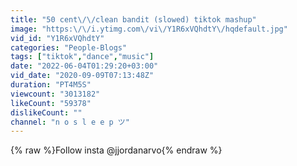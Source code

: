 ```yaml
---
title: "50 cent\/\/clean bandit (slowed) tiktok mashup"
image: "https:\/\/i.ytimg.com\/vi\/Y1R6xVQhdtY\/hqdefault.jpg"
vid_id: "Y1R6xVQhdtY"
categories: "People-Blogs"
tags: ["tiktok","dance","music"]
date: "2022-06-04T01:29:20+03:00"
vid_date: "2020-09-09T07:13:48Z"
duration: "PT4M5S"
viewcount: "3013182"
likeCount: "59378"
dislikeCount: ""
channel: "n o s l e e p ツ"
---
```

{% raw %}Follow insta @jjordanarvo{% endraw %}

